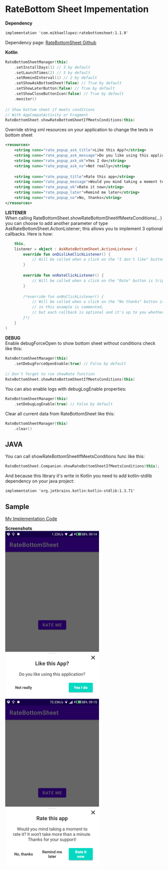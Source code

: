 # RateBottom Sheet Impementation

**Dependency**

```xml
implementation 'com.mikhaellopez:ratebottomsheet:1.1.0'
```
Dependency page: [RateBottomSheet Github](https://github.com/lopspower/RateBottomSheet)

**Kotlin**

```kotlin
RateBottomSheetManager(this)
    .setInstallDays(1) // 3 by default
    .setLaunchTimes(2) // 5 by default
    .setRemindInterval(1) // 2 by default
    .setShowAskBottomSheet(false) // True by default
    .setShowLaterButton(false) // True by default
    .setShowCloseButtonIcon(false) // True by default
    .monitor()

// Show bottom sheet if meets conditions
// With AppCompatActivity or Fragment
RateBottomSheet.showRateBottomSheetIfMeetsConditions(this)
```

Override string xml resources on your application to change the texts in bottom sheet

```xml
<resources>
    <string name="rate_popup_ask_title">Like this App?</string>
    <string name="rate_popup_ask_message">Do you like using this application?</string>
    <string name="rate_popup_ask_ok">Yes I do</string>
    <string name="rate_popup_ask_no">Not really</string>

    <string name="rate_popup_title">Rate this app</string>
    <string name="rate_popup_message">Would you mind taking a moment to rate it? It won\'t take more than a minute. Thanks for your support!</string>
    <string name="rate_popup_ok">Rate it now</string>
    <string name="rate_popup_later">Remind me later</string>
    <string name="rate_popup_no">No, thanks</string>
</resources>
```

**LISTENER**  
When calling RateBottomSheet.showRateBottomSheetIfMeetsConditions(...) you can choose to add another parameter of type AskRateBottomSheet.ActionListener; this allows you to implement 3 optional callbacks. Here is how:

```kotlin
    this,
    listener = object : AskRateBottomSheet.ActionListener {
        override fun onDislikeClickListener() {
            // Will be called when a click on the "I don't like" button is triggered
        }

        override fun onRateClickListener() {
            // Will be called when a click on the "Rate" button is triggered
        }

        /*override fun onNoClickListener() {
            // Will be called when a click on the "No thanks" button is triggered,
            // in this example is commented,
            // but each callback is optional and it's up to you whether to implement it or not!
        }*/
    }
)
```

**DEBUG**  
Enable debugForceOpen to show bottom sheet without conditions check like this:

```kotlin
RateBottomSheetManager(this)
    .setDebugForceOpenEnable(true) // False by default

// Don't forget to run showRate function
RateBottomSheet.showRateBottomSheetIfMeetsConditions(this)
```

You can also enable logs with debugLogEnable properties:

```kotlin
RateBottomSheetManager(this)
    .setDebugLogEnable(true) // False by default
```

Clear all current data from RateBottomSheet like this:

```kotlin
RateBottomSheetManager(this)
    .clear()
```

## JAVA
You can call showRateBottomSheetIfMeetsConditions func like this:

```kotlin
RateBottomSheet.Companion.showRateBottomSheetIfMeetsConditions(this);
```

And because this library it's write in Kotlin you need to add kotlin-stdlib dependency on your java project:

```xml
implementation 'org.jetbrains.kotlin:kotlin-stdlib:1.3.71'

```

## **Sample**
[My Implementation Code](./app/src/main/java/com/timac/ratebottomsheet/MainActivity.kt)

**Screenshots**  
![Do you like the app page](./screenshots/you_like.png)
![Rate the app](./screenshots/rate.png)
